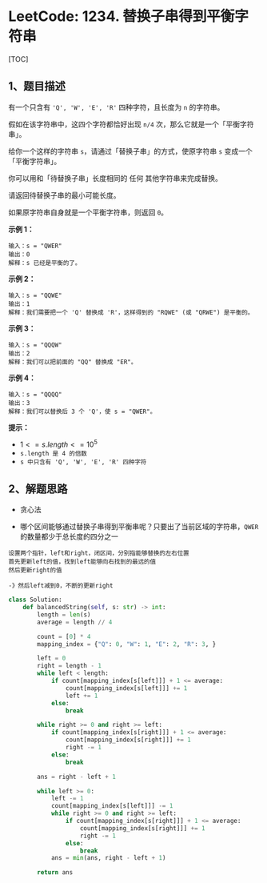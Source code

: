 # LeetCode: 1234. 替换子串得到平衡字符串

[TOC]

## 1、题目描述

有一个只含有 `'Q', 'W', 'E', 'R'` 四种字符，且长度为 `n` 的字符串。

假如在该字符串中，这四个字符都恰好出现 `n/4` 次，那么它就是一个「平衡字符串」。

 

给你一个这样的字符串 `s`，请通过「替换子串」的方式，使原字符串 `s` 变成一个「平衡字符串」。

你可以用和「待替换子串」长度相同的 任何 其他字符串来完成替换。

请返回待替换子串的最小可能长度。

如果原字符串自身就是一个平衡字符串，则返回 `0`。

 

**示例 1：**

```
输入：s = "QWER"
输出：0
解释：s 已经是平衡的了。
```


**示例 2：**

```
输入：s = "QQWE"
输出：1
解释：我们需要把一个 'Q' 替换成 'R'，这样得到的 "RQWE" (或 "QRWE") 是平衡的。
```


**示例 3：**

```
输入：s = "QQQW"
输出：2
解释：我们可以把前面的 "QQ" 替换成 "ER"。 
```


**示例 4：**

```
输入：s = "QQQQ"
输出：3
解释：我们可以替换后 3 个 'Q'，使 s = "QWER"。
```

**提示：**

-   $1 <= s.length <= 10^5$
-   `s.length 是 4 的倍数`
-   `s 中只含有 'Q', 'W', 'E', 'R' 四种字符`



## 2、解题思路

-   贪心法

-   哪个区间能够通过替换子串得到平衡串呢？只要出了当前区域的字符串，`QWER`的数量都少于总长度的四分之一

```
设置两个指针，left和right，闭区间，分别指能够替换的左右位置
首先更新left的值，找到left能够向右找到的最远的值
然后更新right的值

-》然后left减到0，不断的更新right
```



```python
class Solution:
    def balancedString(self, s: str) -> int:
        length = len(s)
        average = length // 4

        count = [0] * 4
        mapping_index = {"Q": 0, "W": 1, "E": 2, "R": 3, }

        left = 0
        right = length - 1
        while left < length:
            if count[mapping_index[s[left]]] + 1 <= average:
                count[mapping_index[s[left]]] += 1
                left += 1
            else:
                break

        while right >= 0 and right >= left:
            if count[mapping_index[s[right]]] + 1 <= average:
                count[mapping_index[s[right]]] += 1
                right -= 1
            else:
                break

        ans = right - left + 1

        while left >= 0:
            left -= 1
            count[mapping_index[s[left]]] -= 1
            while right >= 0 and right >= left:
                if count[mapping_index[s[right]]] + 1 <= average:
                    count[mapping_index[s[right]]] += 1
                    right -= 1
                else:
                    break
            ans = min(ans, right - left + 1)

        return ans
```

